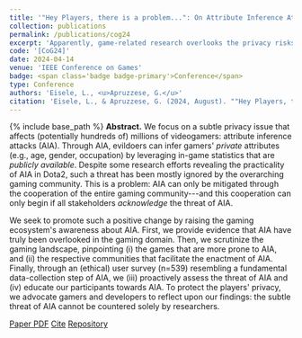 ```yaml
---
title: '"Hey Players, there is a problem...": On Attribute Inference Attacks against Videogamers'
collection: publications
permalink: /publications/cog24
excerpt: 'Apparently, game-related research overlooks the privacy risks of the video-gaming ecosystem.'
code: '[CoG24]'
date: 2024-04-14
venue: 'IEEE Conference on Games'
badge: <span class='badge badge-primary'>Conference</span>
type: Conference
authors: 'Eisele, L., <u>Apruzzese, G.</u>'
citation: 'Eisele, L., & Apruzzese, G. (2024, August). ""Hey Players, there is a problem...": On Attribute Inference Attacks against Videogamers" In <i>2024 IEEE Conference on Games (CoG)</i>.'
---
```

{% include base_path %}
<b>Abstract.</b> We focus on a subtle privacy issue that affects (potentially hundreds of) millions of videogamers: attribute inference attacks (AIA). Through AIA, evildoers can infer gamers' _private_ attributes (e.g., age, gender, occupation) by leveraging in-game statistics that are _publicly available_. Despite some research efforts revealing the practicality of AIA in Dota2, such a threat has been mostly ignored by the overarching gaming community.
This is a problem: AIA can only be mitigated through the cooperation of the entire gaming community---and this cooperation can only begin if all stakeholders _acknowledge_ the threat of AIA.

We seek to promote such a positive change by raising the gaming ecosystem's awareness about AIA. First, we provide evidence that AIA have truly been overlooked in the gaming domain. Then, we scrutinize the gaming landscape, pinpointing (i) the games that are more prone to AIA, and (ii) the respective communities that facilitate the enactment of AIA. Finally, through an (ethical) user survey (n=539) resembling a fundamental data-collection step of AIA, we (iii) proactively assess the threat of AIA and (iv) educate our participants towards AIA. 
To protect the players' privacy, we advocate gamers and developers to reflect upon our findings: the subtle threat of AIA cannot be countered solely by researchers.

<a class="btn btn-outline-primary my-1 mr-1 btn-sm" href="{{ base_path }}/files/papers/cog24/cog24.pdf" target="_blank" rel="noopener">Paper PDF</a> 
<a class="btn btn-outline-primary my-1 mr-1 btn-sm" href="{{ base_path }}/files/papers/cog24/cog24_cite.html" target="_blank" rel="noopener">Cite</a>
<a class="btn btn-outline-primary my-1 mr-1 btn-sm" href="https://github.com/hihey54/cog24_aia/" target="_blank" rel="noopener">Repository</a>